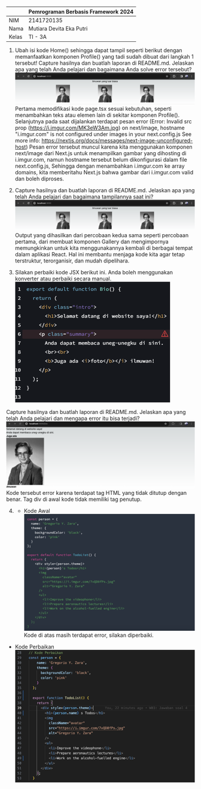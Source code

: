 |  | Pemrograman Berbasis Framework 2024 |
|--|--|
| NIM |  2141720135 |
| Nama |  Mutiara Devita Eka Putri |
| Kelas | TI - 3A |

1. Ubah isi kode Home() sehingga dapat tampil seperti berikut dengan memanfaatkan komponen Profile() yang tadi sudah dibuat dari langkah 1 tersebut!
Capture hasilnya dan buatlah laporan di README.md. Jelaskan apa yang telah Anda pelajari dan bagaimana Anda solve error tersebut?
![alt text](image.png)
Pertama memodifikasi kode page.tsx sesuai kebutuhan, seperti menambahkan teks atau elemen lain di sekitar komponen Profile(). Selanjutnya pada saat dijalankan terdapat pesan error (Error: Invalid src prop (https://i.imgur.com/MK3eW3Am.jpg) on next/image, hostname "i.imgur.com" is not configured under images in your next.config.js
        See more info: https://nextjs.org/docs/messages/next-image-unconfigured-host)
Pesan error tersebut muncul karena kita menggunakan komponen next/image dari Next.js untuk menampilkan gambar yang dihosting di i.imgur.com, namun hostname tersebut belum dikonfigurasi dalam file next.config.js, Sehingga dengan menambahkan i.imgur.com ke array domains, kita memberitahu Next.js bahwa gambar dari i.imgur.com valid dan boleh diproses.

2. Capture hasilnya dan buatlah laporan di README.md. Jelaskan apa yang telah Anda pelajari dan bagaimana tampilannya saat ini?
![alt text](image-1.png)
Output yang dihasilkan dari percobaan kedua sama seperti percobaan pertama, dari membuat komponen Gallery dan mengimpornya memungkinkan untuk kita menggunakannya kembali di berbagai tempat dalam aplikasi React. Hal ini membantu menjaga kode kita agar tetap terstruktur, terorganisir, dan mudah dipelihara.

3. Silakan perbaiki kode JSX berikut ini. Anda boleh menggunakan konverter atau perbaiki secara manual.
![alt text](2d3e8e6735445678.png)

Capture hasilnya dan buatlah laporan di README.md. Jelaskan apa yang telah Anda pelajari dan mengapa error itu bisa terjadi?
![alt text](image-2.png)
Kode tersebut error karena terdapat tag HTML yang tidak ditutup dengan benar. Tag div di awal kode tidak memiliki tag penutup.

4. - Kode Awal 
![alt text](image-3.png)
Kode di atas masih terdapat error, silakan diperbaiki.
- Kode Perbaikan
![alt text](image-5.png)
